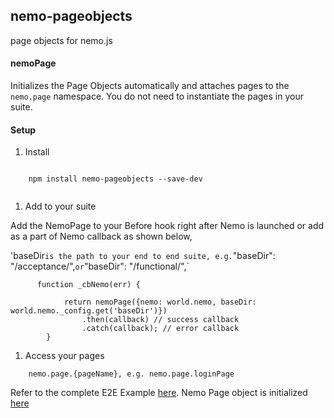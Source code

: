 ## nemo-pageobjects
  page objects for nemo.js


#### nemoPage
Initializes the Page Objects automatically and attaches pages to the `nemo.page` namespace. You do not need to instantiate the pages in your suite.


#### Setup

1. Install

```
    
    npm install nemo-pageobjects --save-dev
    
```

1. Add to your suite

Add the NemoPage to your Before hook right after Nemo is launched or add as a part of Nemo callback as shown below,

'baseDir` is the path to your end to end suite, e.g. `"baseDir": "/acceptance/",` or `"baseDir": "/functional/",`


```
      function _cbNemo(err) {

            return nemoPage({nemo: world.nemo, baseDir: world.nemo._config.get('baseDir')})
                .then(callback) // success callback
                .catch(callback); // error callback
        }

```

1. Access your pages

```
    nemo.page.{pageName}, e.g. nemo.page.loginPage
```

Refer to the complete E2E Example [here][1]. Nemo Page object is initialized [here][2]
 
[1]: https://github.paypal.com/kugajjar/nemo-cucumberjs-framework
[2]: https://github.paypal.com/kugajjar/nemo-cucumberjs-framework/blob/master/acceptance/helpers/world.js#L38-L40



